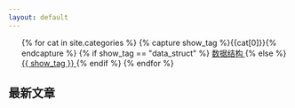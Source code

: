 ```yaml
---
layout: default
---
```


<body>
  <div class="index-wrapper">
    <div class="aside">
      <div class="info-card">
          <div align="left">
            <ul class="categories-list">
              {% for cat in site.categories %}
                  {% capture show_tag %}{{cat[0]}}{% endcapture %}
                  {% if show_tag == "data_struct" %}
                    <a href="数据结构" class="title"> 数据结构 </a>
                  {% else %}
                    <a href="{{ show_tag }}" class="title"> {{ show_tag }} </a>
                  {% endif %}
              {% endfor %}
            </ul>
          </div>
          <div>
          <h2>最新文章</h2>
          </div>
        </div>
      <div id="particles-js">
      </div>
    </div>
    <!-- 正文 -->
    <div>
    </div>
  </div>
</body>
